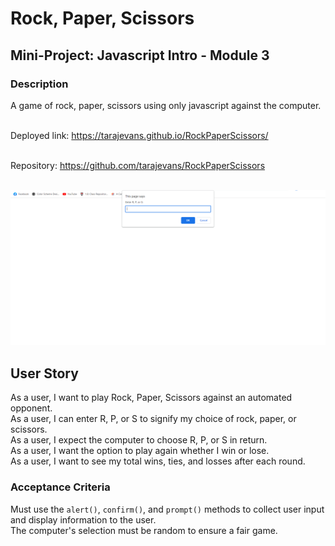 # Rock, Paper, Scissors

## Mini-Project: Javascript Intro - Module 3

### Description

A game of rock, paper, scissors using only javascript against the computer.<br><br>

Deployed link: https://tarajevans.github.io/RockPaperScissors/<br><br>

Repository: https://github.com/tarajevans/RockPaperScissors<br><br>

![Screenshot of game](rpsSS.png)

## User Story

As a user, I want to play Rock, Paper, Scissors against an automated opponent.<br>
As a user, I can enter R, P, or S to signify my choice of rock, paper, or scissors.<br>
As a user, I expect the computer to choose R, P, or S in return.<br>
As a user, I want the option to play again whether I win or lose.<br>
As a user, I want to see my total wins, ties, and losses after each round.<br>

### Acceptance Criteria

Must use the `alert()`, `confirm()`, and `prompt()` methods to collect user input and display information to the user.<br>
The computer's selection must be random to ensure a fair game.<br>
